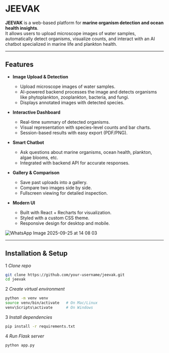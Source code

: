 # JEEVAK 

**JEEVAK** is a web-based platform for **marine organism detection and ocean health insights**.  
It allows users to upload microscope images of water samples, automatically detect organisms, visualize counts, and interact with an AI chatbot specialized in marine life and plankton health.

---

##  Features

- **Image Upload & Detection**  
  - Upload microscope images of water samples.  
  - AI-powered backend processes the image and detects organisms like phytoplankton, zooplankton, bacteria, and fungi.  
  - Displays annotated images with detected species.

- **Interactive Dashboard**  
  - Real-time summary of detected organisms.  
  - Visual representation with species-level counts and bar charts.  
  - Session-based results with easy export (PDF/PNG).  

- **Smart Chatbot**  
  - Ask questions about marine organisms, ocean health, plankton, algae blooms, etc.  
  - Integrated with backend API for accurate responses.  

- **Gallery & Comparison**  
  - Save past uploads into a gallery.  
  - Compare two images side by side.  
  - Fullscreen viewing for detailed inspection.  

- **Modern UI**  
  - Built with React + Recharts for visualization.  
  - Styled with a custom CSS theme.  
  - Responsive design for desktop and mobile.

![WhatsApp Image 2025-09-25 at 14 08 03](https://github.com/user-attachments/assets/126ffcb1-d329-476a-a5c0-e263a046bf7f)

  

---



##  Installation & Setup

1 *Clone repo*
```bash
git clone https://github.com/your-username/jeevak.git
cd jeevak
```
2 *Create virtual environment*
```bash
python -m venv venv
source venv/bin/activate   # On Mac/Linux
venv\Scripts\activate      # On Windows
```
3 *Install dependencies*
```bash
pip install -r requirements.txt
```
4 *Run Flask server*
```bash
python app.py
```




